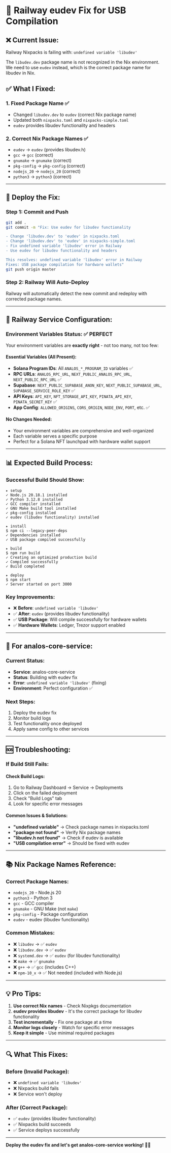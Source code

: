# 🚂 Railway eudev Fix for USB Compilation

## ❌ **Current Issue:**
Railway Nixpacks is failing with: `undefined variable 'libudev'`

The `libudev.dev` package name is not recognized in the Nix environment. We need to use `eudev` instead, which is the correct package name for libudev in Nix.

## ✅ **What I Fixed:**

### 1. **Fixed Package Name** ✅
- Changed `libudev.dev` to `eudev` (correct Nix package name)
- Updated both `nixpacks.toml` and `nixpacks-simple.toml`
- `eudev` provides libudev functionality and headers

### 2. **Correct Nix Package Names** ✅
- `eudev` → `eudev` (provides libudev.h)
- `gcc` → `gcc` (correct)
- `gnumake` → `gnumake` (correct)
- `pkg-config` → `pkg-config` (correct)
- `nodejs_20` → `nodejs_20` (correct)
- `python3` → `python3` (correct)

---

## 🚀 **Deploy the Fix:**

### **Step 1: Commit and Push**
```bash
git add .
git commit -m "Fix: Use eudev for libudev functionality

- Change 'libudev.dev' to 'eudev' in nixpacks.toml
- Change 'libudev.dev' to 'eudev' in nixpacks-simple.toml
- Fix undefined variable 'libudev' error in Railway
- Use eudev for libudev functionality and headers

This resolves: undefined variable 'libudev' error in Railway
Fixes: USB package compilation for hardware wallets"
git push origin master
```

### **Step 2: Railway Will Auto-Deploy**
Railway will automatically detect the new commit and redeploy with corrected package names.

---

## 🔧 **Railway Service Configuration:**

### **Environment Variables Status: ✅ PERFECT**

Your environment variables are **exactly right** - not too many, not too few:

#### **Essential Variables (All Present):**
- **Solana Program IDs**: All `ANALOS_*_PROGRAM_ID` variables ✅
- **RPC URLs**: `ANALOS_RPC_URL`, `NEXT_PUBLIC_ANALOS_RPC_URL`, `NEXT_PUBLIC_RPC_URL` ✅
- **Supabase**: `NEXT_PUBLIC_SUPABASE_ANON_KEY`, `NEXT_PUBLIC_SUPABASE_URL`, `SUPABASE_SERVICE_ROLE_KEY` ✅
- **API Keys**: `API_KEY`, `NFT_STORAGE_API_KEY`, `PINATA_API_KEY`, `PINATA_SECRET_KEY` ✅
- **App Config**: `ALLOWED_ORIGINS`, `CORS_ORIGIN`, `NODE_ENV`, `PORT`, etc. ✅

#### **No Changes Needed:**
- Your environment variables are comprehensive and well-organized
- Each variable serves a specific purpose
- Perfect for a Solana NFT launchpad with hardware wallet support

---

## 📊 **Expected Build Process:**

### **Successful Build Should Show:**
```
▸ setup
✓ Node.js 20.18.1 installed
✓ Python 3.12.8 installed
✓ GCC compiler installed
✓ GNU Make build tool installed
✓ pkg-config installed
✓ eudev (libudev functionality) installed

▸ install
$ npm ci --legacy-peer-deps
✓ Dependencies installed
✓ USB package compiled successfully

▸ build  
$ npm run build
✓ Creating an optimized production build
✓ Compiled successfully
✓ Build completed

▸ deploy
$ npm start
✓ Server started on port 3000
```

### **Key Improvements:**
- ❌ **Before**: `undefined variable 'libudev'`
- ✅ **After**: `eudev` (provides libudev functionality)
- ✅ **USB Package**: Will compile successfully for hardware wallets
- ✅ **Hardware Wallets**: Ledger, Trezor support enabled

---

## 🎯 **For analos-core-service:**

### **Current Status:**
- **Service**: analos-core-service
- **Status**: Building with eudev fix
- **Error**: `undefined variable 'libudev'` (fixing)
- **Environment**: Perfect configuration ✅

### **Next Steps:**
1. Deploy the eudev fix
2. Monitor build logs
3. Test functionality once deployed
4. Apply same config to other services

---

## 🆘 **Troubleshooting:**

### **If Build Still Fails:**

#### **Check Build Logs:**
1. Go to Railway Dashboard → Service → Deployments
2. Click on the failed deployment
3. Check "Build Logs" tab
4. Look for specific error messages

#### **Common Issues & Solutions:**
- **"undefined variable"** → Check package names in nixpacks.toml
- **"package not found"** → Verify Nix package names
- **"libudev.h not found"** → Check if eudev is available
- **"USB compilation error"** → Should be fixed with eudev

---

## 📚 **Nix Package Names Reference:**

### **Correct Package Names:**
- `nodejs_20` - Node.js 20
- `python3` - Python 3
- `gcc` - GCC compiler
- `gnumake` - GNU Make (not `make`)
- `pkg-config` - Package configuration
- `eudev` - eudev (libudev functionality)

### **Common Mistakes:**
- ❌ `libudev` → ✅ `eudev`
- ❌ `libudev.dev` → ✅ `eudev`
- ❌ `systemd.dev` → ✅ `eudev` (for libudev functionality)
- ❌ `make` → ✅ `gnumake`
- ❌ `g++` → ✅ `gcc` (includes C++)
- ❌ `npm-10_x` → ✅ Not needed (included with Node.js)

---

## 💡 **Pro Tips:**

1. **Use correct Nix names** - Check Nixpkgs documentation
2. **eudev provides libudev** - It's the correct package for libudev functionality
3. **Test incrementally** - Fix one package at a time
4. **Monitor logs closely** - Watch for specific error messages
5. **Keep it simple** - Use minimal required packages

---

## 🔍 **What This Fixes:**

### **Before (Invalid Package):**
- ❌ `undefined variable 'libudev'`
- ❌ Nixpacks build fails
- ❌ Service won't deploy

### **After (Correct Package):**
- ✅ `eudev` (provides libudev functionality)
- ✅ Nixpacks build succeeds
- ✅ Service deploys successfully

---

**Deploy the eudev fix and let's get analos-core-service working!** 🚂✨
